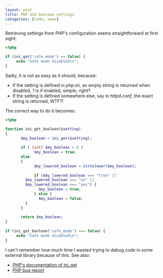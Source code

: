 ```yaml
---
layout: post
title: PHP and boolean settings
categories: [code, news]
---
```


Retrieving settings from PHP's configuration seems straightforward at
first sight:

```php
<?php

if (ini_get('safe_mode') == false) {
     echo "Safe mode disabled\n";
}
```

Sadly, it is not as easy as it should, because:

- If the setting is defined in _php.ini_, an empty string is returned when 
  disabled, _1_ is if enabled, simple, right?
- If the setting is defined somewhere else, say in _httpd.conf_,
  the exact string is returned, WTF?!

The correct way to do it becomes:

```php
<?php

function ini_get_boolean($setting)
{
       $my_boolean = ini_get($setting);
 
       if ( (int) $my_boolean > 0 )
             $my_boolean = true;
       else
       {
             $my_lowered_boolean = strtolower($my_boolean);
 
             if ($my_lowered_boolean === "true" ||
		 $my_lowered_boolean === "on" ||
		 $my_lowered_boolean === "yes") {
               $my_boolean = true;
             } else {
               $my_boolean = false;
	     }
       }
 
       return $my_boolean;
}
 
if (ini_get_boolean('safe_mode') === false) {
     echo "Safe mode disabled\n";
}
```

I can't remember how much time I wasted trying to debug code in some
external library because of this. See also:

- [PHP's documentation of ini\_get](http://fr.php.net/manual/en/function.ini-get.php)
- [PHP bug report](http://bugs.php.net/bug.php?id=52168)

